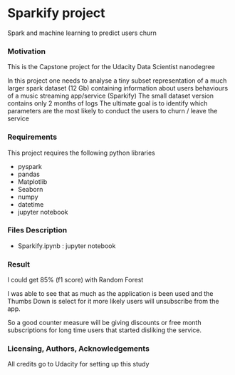 # Sparkify project
Spark and machine learning to predict users churn

### Motivation
This is the Capstone project for the Udacity Data Scientist nanodegree

In this project one needs to analyse a tiny subset representation of a much larger spark dataset (12 Gb) containing information about users behaviours of a music streaming app/service (Sparkify)
The small dataset version contains only 2 months of logs
The ultimate goal is to identify which parameters are the most likely to conduct the users to churn / leave the service

### Requirements
This project requires the following python libraries

- pyspark
- pandas
- Matplotlib
- Seaborn
- numpy
- datetime
- jupyter notebook

### Files Description
- Sparkify.ipynb	: jupyter notebook

### Result

I could get 85% (f1 score) with Random Forest

I was able to see that as much as the application is been used and the Thumbs Down is select for it more likely users will unsubscribe from the app.

So a good counter measure will be giving discounts or free month subscriptions for long time users that started disliking the service.

### Licensing, Authors, Acknowledgements
All credits go to Udacity for setting up this study


